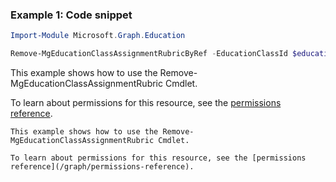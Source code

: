 ### Example 1: Code snippet

```powershell
Import-Module Microsoft.Graph.Education

Remove-MgEducationClassAssignmentRubricByRef -EducationClassId $educationClassId -EducationAssignmentId $educationAssignmentId
```
This example shows how to use the Remove-MgEducationClassAssignmentRubric Cmdlet.

To learn about permissions for this resource, see the [permissions reference](/graph/permissions-reference).


```
This example shows how to use the Remove-MgEducationClassAssignmentRubric Cmdlet.

To learn about permissions for this resource, see the [permissions reference](/graph/permissions-reference).


